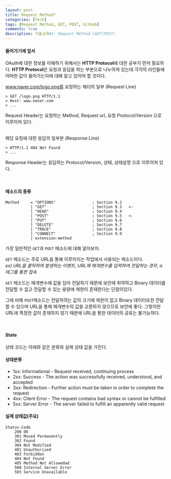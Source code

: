 ```yaml
---
layout: post
title: Request Method?
categories: [Tech]
tags: [Request Method, GET, POST, GitHub]
comments: true
description: 기술교육#1: Request Method (GET/POST)
---
```


#### 들어가기에 앞서 ####

OAuth에 대한 정보를 이해하기 위해서는 **HTTP Protocol**에 대한 공부가 먼저 필요하다. **HTTP Protocol**은 요청과 응답을 하는 부분으로 나누어져 있는데 각각의 라인들에 어떠한 값이 들어가는지에 대해 알고 있어야 할 것이다.

www.naver.com/logo.png를 요청하는 헤더의 일부 (Request Line)

	> GET /logo.png HTTP/1.1
	> Host: www.naver.com
	> ...

Request Header는 요청하는 Method, Request url, 요청 Protocol/Version 으로 이루어져 있다.

<br>
해당 요청에 대한 응답의 일부분 (Response Line)

    > HTTP/1.1 404 Not Found
    > ...

Response Header는 응답하는 Protocol/Version, 상태, 상태설명 으로 이루어져 있다. 

<br>

#### 메소드의 종류 ####

    Method     = "OPTIONS"                ; Section 9.2
               | "GET"                    ; Section 9.3   <-
               | "HEAD"                   ; Section 9.4
               | "POST"                   ; Section 9.5   <-
               | "PUT"                    ; Section 9.6
               | "DELETE"                 ; Section 9.7
               | "TRACE"                  ; Section 9.8
               | "CONNECT"                ; Section 9.9
               | extension-method

가장 일반적인 `GET`과 `POST` 메소드에 대해 알아보자.


`GET` 메소드는 주로 URL을 통해 이루어지는 작업에서 사용되는 메소드이다.<br>
*ex) URL을 클릭하여 발생하는 이벤트, URL에 매개변수를 입력하여 전달하는 경우, a 테그를 통한 접속*

`GET` 메소드는 매개변수에 값을 담아 전달하기 때문에 보안에 취약하고 Binary 데이터를 전달할 수 없고 전달할 수 있는 용량에 제한이 존재한다는 단점이있다. 

그에 비해 `POST`메소드는 전달하려는 값의 크기에 제한이 없고 Binary 데이터또한 전달할 수 있으며 URL을 통해 매개변수의 값을 교환하지 않으므로 보안에 좋다. 그렇지만 URL에 특정한 값이 존재하지 않기 때문에 URL을 통한 데이터의 공유는 불가능하다.

<br>

#### State ####

상태 코드는 아래와 같은 분류와 실제 상태 값을 가진다.

#### 상태분류 ####

- 1xx: Informational - Request received, continuing process
- 2xx: Success - The action was successfully received, understood, and accepted
- 3xx: Redirection - Further action must be taken in order to complete the request
- 4xx: Client Error - The request contains bad syntax or cannot be fulfilled
- 5xx: Server Error - The server failed to fulfill an apparently valid request


#### 실제 상태값(주요) ####

    Status-Code
        200 OK
		301 Moved Permanently
		302 Found
		304 Not Modified
		401 Unauthorized
		403 Forbidden
		404 Not Found
		405 Method Not Allowedad
		500 Internal Server Error
		503 Service Unavailable
